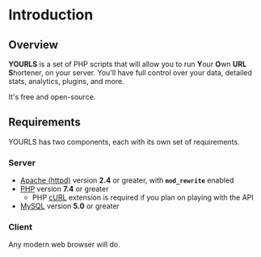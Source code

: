# Introduction

## Overview

**YOURLS** is a set of PHP scripts that will allow you to run **Y**our **O**wn **URL** **S**hortener, on your server.
You'll have full control over your data, detailed stats, analytics, plugins, and more.

It's free and open-source.

## Requirements

YOURLS has two components, each with its own set of requirements.

### Server

- [Apache (httpd)](https://httpd.apache.org/) version **2.4** or greater, with **`mod_rewrite`** enabled
- [PHP](https://secure.php.net/) version **7.4** or greater
  - PHP [cURL](https://www.php.net/curl) extension is required if you plan on playing with the API
- [MySQL](https://www.mysql.com/) version **5.0** or greater

### Client

Any modern web browser will do.
